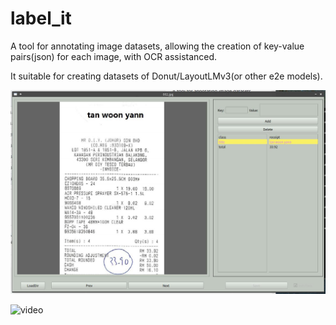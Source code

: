# label_it

A tool for annotating image datasets, allowing the creation of key-value pairs(json) for each image, with OCR assistanced.

It suitable for creating datasets of Donut/LayoutLMv3(or other e2e models).

![image](doc/screenshot.jpg)

![video](doc/screenshot.gif)